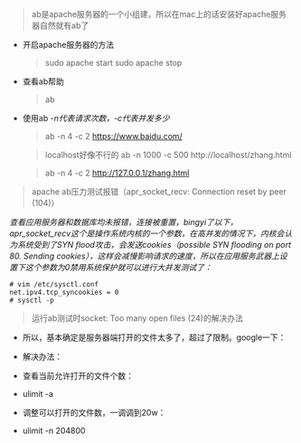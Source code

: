 > ab是apache服务器的一个小组建，所以在mac上的话安装好apache服务器自然就有ab了

* 开启apache服务器的方法
  > sudo apache start
  > sudo apache stop


* 查看ab帮助
  > ab

* 使用ab
*-n代表请求次数，-c代表并发多少* 
  > ab -n 4 -c 2 https://www.baidu.com/

  > localhost好像不行的
  > ab -n 1000 -c 500 http://localhost/zhang.html
  
  > ab -n 4 -c 2 http://127.0.0.1/zhang.html
  

>  apache ab压力测试报错（apr_socket_recv: Connection reset by peer (104)）  

  *查看应用服务器和数据库均未报错，连接被重置，bingyi了以下，apr_socket_recv这个是操作系统内核的一个参数，在高并发的情况下，内核会认为系统受到了SYN flood攻击，会发送cookies（possible SYN flooding on port 80. Sending cookies），这样会减慢影响请求的速度，所以在应用服务武器上设置下这个参数为0禁用系统保护就可以进行大并发测试了：* 
```shell
# vim /etc/sysctl.conf 
net.ipv4.tcp_syncookies = 0
# sysctl -p
```

> 运行ab测试时socket: Too many open files (24)的解决办法

* 所以，基本确定是服务器端打开的文件太多了，超过了限制。google一下：
* 解决办法：
* 查看当前允许打开的文件个数：

* ulimit -a

* 调整可以打开的文件数，一调调到20w：

* ulimit -n 204800